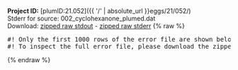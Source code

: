 **Project ID:** [plumID:21.052]({{ '/' | absolute_url }}eggs/21/052/)  
Stderr for source:  002_cyclohexanone_plumed.dat   
Download: [zipped raw stdout](002_cyclohexanone_plumed.dat.plumed_master.stdout.txt.zip) - [zipped raw stderr](002_cyclohexanone_plumed.dat.plumed_master.stderr.txt.zip) 
{% raw %}
<pre>
#! Only the first 1000 rows of the error file are shown below
#! To inspect the full error file, please download the zipped raw stderr file above
</pre>
{% endraw %}
